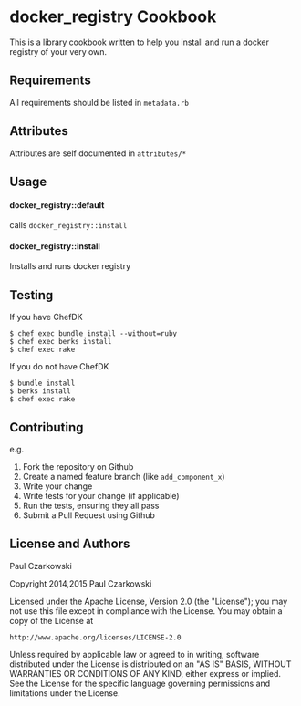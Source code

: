 docker_registry Cookbook
========================

This is a library cookbook written to help you install and run a docker registry of your very own.

Requirements
------------

All requirements should be listed in `metadata.rb`

Attributes
----------

Attributes are self documented in `attributes/*`

Usage
-----

#### docker_registry::default

calls `docker_registry::install`

#### docker_registry::install

Installs and runs docker registry

Testing
-------

If you have ChefDK

```
$ chef exec bundle install --without=ruby
$ chef exec berks install
$ chef exec rake
```

If you do not have ChefDK

```
$ bundle install
$ berks install
$ chef exec rake
```



Contributing
------------

e.g.
1. Fork the repository on Github
2. Create a named feature branch (like `add_component_x`)
3. Write your change
4. Write tests for your change (if applicable)
5. Run the tests, ensuring they all pass
6. Submit a Pull Request using Github

License and Authors
-------------------

Paul Czarkowski

Copyright 2014,2015 Paul Czarkowski

Licensed under the Apache License, Version 2.0 (the "License");
you may not use this file except in compliance with the License.
You may obtain a copy of the License at

    http://www.apache.org/licenses/LICENSE-2.0

Unless required by applicable law or agreed to in writing, software
distributed under the License is distributed on an "AS IS" BASIS,
WITHOUT WARRANTIES OR CONDITIONS OF ANY KIND, either express or implied.
See the License for the specific language governing permissions and
limitations under the License.
